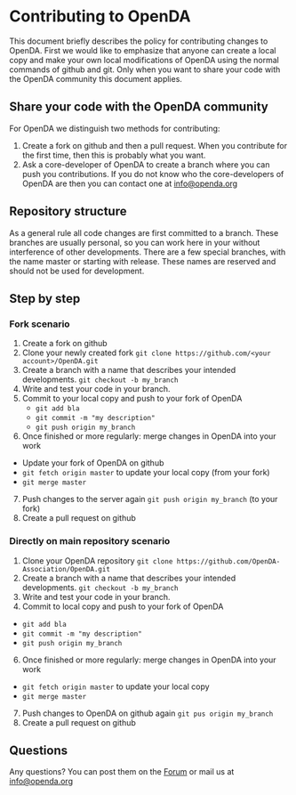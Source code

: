 
# Contributing to OpenDA

This document briefly describes the policy for contributing changes to OpenDA.
First we would like to emphasize that anyone can create a local copy and make your own
local modifications of OpenDA using the normal commands of github and git. Only when you want to
share your code with the OpenDA community this document applies.

## Share your code with the OpenDA community

For OpenDA we distinguish two methods for contributing:
1. Create a fork on github and then a pull request. When you contribute for the first time, then this is probably what you want.
2. Ask a core-developer of OpenDA to create a branch where you can push you contributions. If you do not know who the core-developers of OpenDA are then you can contact one at info@openda.org

## Repository structure

As a general rule all code changes are first committed to a branch. These branches are usually personal, so you can work here in your without interference of other developments. There are a few special branches, with the name master or starting with release. These names are reserved and should not be used for development.

## Step by step

### Fork scenario
1. Create a fork on github
2. Clone your newly created fork `git clone https://github.com/<your account>/OpenDA.git`
3. Create a branch with a name that describes your intended developments. `git checkout -b my_branch`
4. Write and test your code in your branch.
5. Commit to your local copy and push to your fork of OpenDA
   * `git add bla`
   * `git commit -m "my description"`
   * `git push origin my_branch`
6. Once finished or more regularly: merge changes in OpenDA into your work
  * Update your fork of OpenDA on github
  * `git fetch origin master` to update your local copy (from your fork)
  * `git merge master`
7. Push changes to the server again `git push origin my_branch` (to your fork)
8. Create a pull request on github

### Directly on main repository scenario
1. Clone your OpenDA repository `git clone https://github.com/OpenDA-Association/OpenDA.git`
3. Create a branch with a name that describes your intended developments.  `git checkout -b my_branch`
4. Write and test your code in your branch.
5. Commit to local copy and push to your fork of OpenDA
  * `git add bla`
  * `git commit -m "my description"`
  * `git push origin my_branch`
6. Once finished or more regularly: merge changes in OpenDA into your work
  * `git fetch origin master` to update your local copy
  * `git merge master`
7. Push changes to OpenDA on github again `git pus origin my_branch`
8. Create a pull request on github

## Questions

Any questions? You can post them on the [Forum](https://sourceforge.net/p/openda/discussion/?source=navbar) or mail us at info@openda.org
